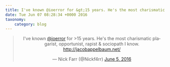 ```yaml
---
title: I've known @ioerror for &gt;15 years. He's the most charismatic plagarist, opportunist, rapist &amp; sociopath I know.  http://jacobappelbaum.net/
date: Tue Jun 07 08:28:34 +0000 2016
taxonomy:
    category: blog
---
```

<blockquote class="twitter-tweet" align="center"><p lang="en" dir="ltr">I&#39;ve known <a href="https://twitter.com/ioerror">@ioerror</a> for &gt;15 years. He&#39;s the most charismatic plagarist, opportunist, rapist &amp; sociopath I know.  <a href="http://jacobappelbaum.net/">http://jacobappelbaum.net/</a></p>&mdash; Nick Farr (@Nickf4rr) <a href="https://twitter.com/Nickf4rr/status/739298929519562752">June 5, 2016</a></blockquote>
